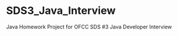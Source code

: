 SDS3_Java_Interview
===================

Java Homework Project for OFCC SDS #3 Java Developer Interview
